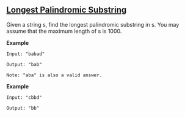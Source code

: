 ## [Longest Palindromic Substring](https://leetcode.com/problems/longest-palindromic-substring/description/)

Given a string s, find the longest palindromic substring in s. You may assume that the maximum length of s is 1000.

**Example**
```
Input: "babad"

Output: "bab"

Note: "aba" is also a valid answer.
```

**Example**
```
Input: "cbbd"

Output: "bb"
```
